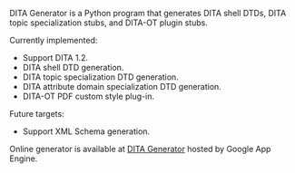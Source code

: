 DITA Generator is a Python program that generates DITA shell DTDs, DITA topic specialization stubs, and DITA-OT plugin stubs. 

Currently implemented:

* Support DITA 1.2.
* DITA shell DTD generation.
* DITA topic specialization DTD generation.
* DITA attribute domain specialization DTD generation.
* DITA-OT PDF custom style plug-in. 

Future targets:

* Support XML Schema generation.

Online generator is available at [DITA Generator](http://dita-generator-hrd.appspot.com/) hosted by Google App Engine.